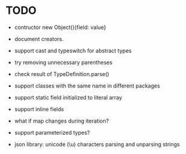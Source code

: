 # TODO

* contructor new Object(){field: value}

* document creators.

* support cast and typeswitch for abstract types

* try removing unnecessary parentheses

* check result of TypeDefinition.parse()

* support classes with the same name in different packages

* support static field initialized to literal array

* support inline fields

* what if map changes during iteration?

* support parameterized types?

* json library: unicode (\u) characters parsing and unparsing strings
